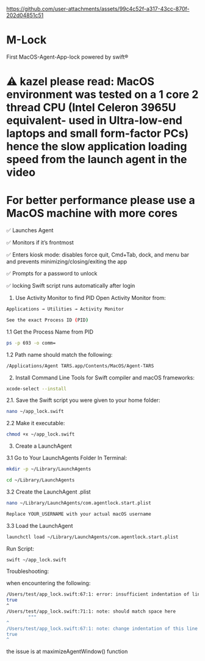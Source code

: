 https://github.com/user-attachments/assets/99c4c52f-a317-43cc-870f-202d04851c51

# M-Lock
First MacOS-Agent-App-lock powered by swift®

# ⚠️ kazel please read: MacOS environment was tested on a 1 core 2 thread CPU (Intel Celeron 3965U equivalent- used in Ultra-low-end laptops and small form-factor PCs) hence the slow application loading speed from the launch agent in the video
# For better performance please use a MacOS machine with more cores 
✅  Launches Agent

✅  Monitors if it’s frontmost

✅  Enters kiosk mode: disables force quit, Cmd+Tab, dock, and menu bar and prevents minimizing/closing/exiting the app

✅  Prompts for a password to unlock

✅ locking Swift script runs automatically after login


1. Use Activity Monitor to find PID
Open Activity Monitor from:
```bash
Applications → Utilities → Activity Monitor
```
```bash
See the exact Process ID (PID)
```
1.1 Get the Process Name from PID
 ```bash
ps -p 693 -o comm=
```
1.2 Path name should match the following:
 ```bash
/Applications/Agent TARS.app/Contents/MacOS/Agent-TARS
```
2. Install Command Line Tools for Swift compiler and macOS frameworks:
```bash
xcode-select --install
```
2.1. Save the Swift script you were given to your home folder:
```bash
nano ~/app_lock.swift
```
2.2 Make it executable:
```bash
chmod +x ~/app_lock.swift
```
3. Create a LaunchAgent

3.1 Go to Your LaunchAgents Folder
In Terminal:
```bash
mkdir -p ~/Library/LaunchAgents
```
```bash
cd ~/Library/LaunchAgents
```

3.2 Create the LaunchAgent .plist
```bash
nano ~/Library/LaunchAgents/com.agentlock.start.plist
```
```bash
Replace YOUR_USERNAME with your actual macOS username
```
3.3 Load the LaunchAgent
```bash
launchctl load ~/Library/LaunchAgents/com.agentlock.start.plist
```
Run Script:
```bash
swift ~/app_lock.swift
```

Troubleshooting:

when encountering the following:
```bash
/Users/test/app_lock.swift:67:1: error: insufficient indentation of line in multi-line string literal
true
^
/Users/test/app_lock.swift:71:1: note: should match space here
        """
^
/Users/test/app_lock.swift:67:1: note: change indentation of this line to match closing delimiter
true
^
```
the issue is at maximizeAgentWindow() function
